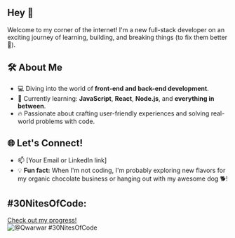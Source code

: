 ## Hey 🤟

Welcome to my corner of the internet!
I'm a new full-stack developer on an exciting journey of learning, building, and breaking things (to fix them better 🚀).

## 🛠️ About Me  
- 💻 Diving into the world of **front-end and back-end development**.  
- 🌱 Currently learning: **JavaScript**, **React**, **Node.js**, and **everything in between**.  
- 🔥 Passionate about crafting user-friendly experiences and solving real-world problems with code.  

## 🌐 Let's Connect!  
- 📫 [Your Email or LinkedIn link]  
- 💡 **Fun fact:** When I'm not coding, I'm probably exploring new flavors for my organic chocolate business or hanging out with my awesome dog 🐕!  


## #30NitesOfCode:
  [Check out my progress!](https://www.codedex.io/@Qwarwar/30-nites-of-code)  
  ![@Qwarwar #30NitesOfCode](https://www.codedex.io/api/petStatus?user=Qwarwar)
